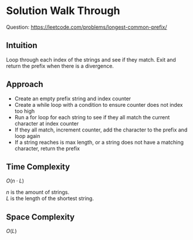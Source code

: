 # Solution Walk Through
Question: https://leetcode.com/problems/longest-common-prefix/

## Intuition
Loop through each index of the strings and see if they match. Exit and return the prefix when there is a divergence.

## Approach
- Create an empty prefix string and index counter
- Create a while loop with a condition to ensure counter does not index too high
- Run a for loop for each string to see if they all match the current character at index counter
- If they all match, increment counter, add the character to the prefix and loop again
- If a string reaches is max length, or a string does not have a matching character, return the prefix

## Time Complexity
$O(n \cdot L)$

$n$ is the amount of strings. \
$L$ is the length of the shortest string.

## Space Complexity
$O(L)$